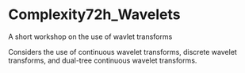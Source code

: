 # Complexity72h_Wavelets
A short workshop on the use of wavlet transforms

Considers the use of continuous wavelet transforms, discrete wavelet transforms, and dual-tree continuous wavelet transforms.
